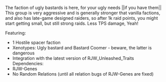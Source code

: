 The faction of ugly bastards is here, for your ugly needs ||if you have them||
This group is very aggressive and is generally stronger that vanilla factions, and also has late-game designed raiders, so after 1k raid points, you might start getting small, but still strong raids. Less TPS damage, Yeah!

Featuring:
* 1 Hostile spacer faction
* Xenotypes: Ugly bastard and Bastard Coomer - beware, the latter is dangerous
* Integration with the latest version of RJW_Unleashed_Traits
Dependencies:
* RJW-Genes
* No Random Relations (until all relation bugs of RJW-Genes are fixed)

